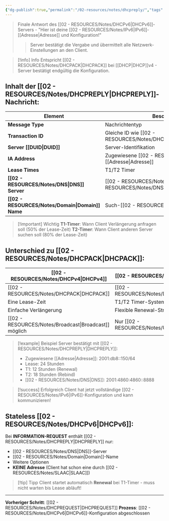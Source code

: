 ```yaml
---
{"dg-publish":true,"permalink":"/02-resources/notes/dhcpreply/","tags":["informatik/netzwerk/ip/ipv6"],"noteIcon":"","updated":"2025-09-16T23:41:26.000+02:00"}
---
```


>Finale Antwort des [[02 - RESOURCES/Notes/DHCPv6\|DHCPv6]]-Servers - "Hier ist deine [[02 - RESOURCES/Notes/IPv6\|IPv6]]-[[Adresse\|Adresse]] und Konfiguration!"
>>Server bestätigt die Vergabe und übermittelt alle Netzwerk-Einstellungen an den Client.

>[!info] Info
>Entspricht [[02 - RESOURCES/Notes/DHCPACK\|DHCPACK]] bei [[DHCP\|DHCP]]v4 - Server bestätigt endgültig die Konfiguration.

## Inhalt der [[02 - RESOURCES/Notes/DHCPREPLY\|DHCPREPLY]]-Nachricht:

| Element | Beschreibung | Beispiel |
|---------|--------------|----------|
| **Message Type** | Nachrichtentyp | 7 (REPLY) |
| **Transaction ID** | Gleiche ID wie [[02 - RESOURCES/Notes/DHCPREQUEST\|DHCPREQUEST]] | 0x123456 |
| **Server [[DUID\|DUID]]** | Server-Identifikation | DUID-EN |
| **IA Address** | Zugewiesene [[02 - RESOURCES/Notes/IPv6\|IPv6]]-[[Adresse\|Adresse]] | 2001:db8::150/64 |
| **Lease Times** | T1/T2 Timer | T1: 12h, T2: 18h |
| **[[02 - RESOURCES/Notes/DNS\|DNS]] Server** | [[02 - RESOURCES/Notes/IPv6\|IPv6]]-[[02 - RESOURCES/Notes/DNS\|DNS]]-Server | 2001:4860:4860::8888 |
| **[[02 - RESOURCES/Notes/Domain\|Domain]] Name** | Such-[[02 - RESOURCES/Notes/Domain\|Domain]] | beispiel.com |

>[!important] Wichtig
>**T1-Timer**: Wann Client Verlängerung anfragen soll (50% der Lease-Zeit)
>**T2-Timer**: Wann Client anderen Server suchen soll (80% der Lease-Zeit)

## Unterschied zu [[02 - RESOURCES/Notes/DHCPACK\|DHCPACK]]:

| [[02 - RESOURCES/Notes/DHCPv4\|DHCPv4]]            | [[02 - RESOURCES/Notes/DHCPv6\|DHCPv6]]                 |
| --------------------- | -------------------------- |
| [[02 - RESOURCES/Notes/DHCPACK\|DHCPACK]]           | [[02 - RESOURCES/Notes/DHCPREPLY\|DHCPREPLY]]              |
| Eine Lease-Zeit       | T1/T2 Timer-System         |
| Einfache Verlängerung | Flexible Renewal-Strategie |
| [[02 - RESOURCES/Notes/Broadcast\|Broadcast]] möglich | Nur [[02 - RESOURCES/Notes/Unicast\|Unicast]]            |

>[!example] Beispiel
>Server bestätigt mit [[02 - RESOURCES/Notes/DHCPREPLY\|DHCPREPLY]]:
>- Zugewiesene [[Adresse\|Adresse]]: 2001:db8::150/64
>- Lease: 24 Stunden
>- T1: 12 Stunden (Renewal)
>- T2: 18 Stunden (Rebind)
>- [[02 - RESOURCES/Notes/DNS\|DNS]]: 2001:4860:4860::8888

>[!success] Erfolgreich
>Client hat jetzt vollständige [[02 - RESOURCES/Notes/IPv6\|IPv6]]-Konfiguration und kann kommunizieren!

## Stateless [[02 - RESOURCES/Notes/DHCPv6\|DHCPv6]]:
Bei **INFORMATION-REQUEST** enthält [[02 - RESOURCES/Notes/DHCPREPLY\|DHCPREPLY]] nur:
- [[02 - RESOURCES/Notes/DNS\|DNS]]-Server
- [[02 - RESOURCES/Notes/Domain\|Domain]]-Name
- Weitere Optionen
- **KEINE Adresse** (Client hat schon eine durch [[02 - RESOURCES/Notes/SLAAC\|SLAAC]])

>[!tip] Tipp
>Client startet automatisch **Renewal** bei T1-Timer - muss nicht warten bis Lease abläuft!

---

**Vorheriger Schritt**: [[02 - RESOURCES/Notes/DHCPREQUEST\|DHCPREQUEST]]
**Prozess**: [[02 - RESOURCES/Notes/DHCPv6\|DHCPv6]]-Konfiguration abgeschlossen